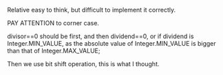 
Relative easy to think, but difficult to implement it correctly.  

PAY ATTENTION to corner case.

divisor==0 should be first, and then dividend==0, or if dividend is Integer.MIN_VALUE, as the absolute value of Integer.MIN_VALUE is bigger than that of Integer.MAX_VALUE;

Then we use bit shift operation, this is what I thought.    

